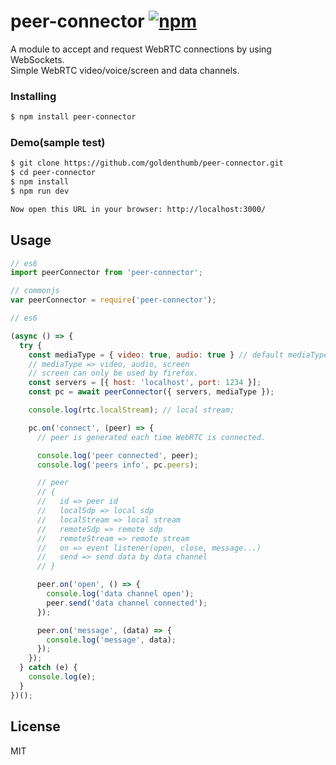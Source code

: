 # peer-connector [![npm](https://img.shields.io/npm/v/peer-connector.svg)](https://www.npmjs.com/package/peer-connector)
A module to accept and request WebRTC connections by using WebSockets. <br>
Simple WebRTC video/voice/screen and data channels.

### Installing
```bash
$ npm install peer-connector
```

### Demo(sample test)
```bash
$ git clone https://github.com/goldenthumb/peer-connector.git
$ cd peer-connector
$ npm install
$ npm run dev

Now open this URL in your browser: http://localhost:3000/
```

## Usage
```js
// es6
import peerConnector from 'peer-connector';

// commonjs
var peerConnector = require('peer-connector');
```

```js
// es6

(async () => {
  try {
    const mediaType = { video: true, audio: true } // default mediaType
    // mediaType => video, audio, screen
    // screen can only be used by firefox.
    const servers = [{ host: 'localhost', port: 1234 }];
    const pc = await peerConnector({ servers, mediaType });

    console.log(rtc.localStream); // local stream;

    pc.on('connect', (peer) => {
      // peer is generated each time WebRTC is connected.

      console.log('peer connected', peer);
      console.log('peers info', pc.peers);

      // peer
      // {
      //   id => peer id
      //   localSdp => local sdp
      //   localStream => local stream
      //   remoteSdp => remote sdp
      //   remoteStream => remote stream
      //   on => event listener(open, close, message...)
      //   send => send data by data channel
      // }

      peer.on('open', () => {
        console.log('data channel open');
        peer.send('data channel connected');
      });

      peer.on('message', (data) => {
        console.log('message', data);
      });
    });
  } catch (e) {
    console.log(e);
  }
})();
```

## License
MIT

